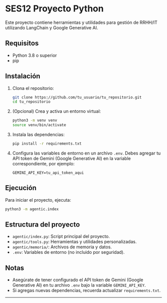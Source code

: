 # SES12 Proyecto Python

Este proyecto contiene herramientas y utilidades para gestión de RRHH/IT utilizando LangChain y Google Generative AI.

## Requisitos

- Python 3.8 o superior
- pip

## Instalación

1. Clona el repositorio:
   ```bash
   git clone https://github.com/tu_usuario/tu_repositorio.git
   cd tu_repositorio
   ```

2. (Opcional) Crea y activa un entorno virtual:
   ```bash
   python3 -m venv venv
   source venv/bin/activate
   ```

3. Instala las dependencias:
   ```bash
   pip install -r requirements.txt
   ```

4. Configura las variables de entorno en un archivo `.env`. Debes agregar tu API token de Gemini (Google Generative AI) en la variable correspondiente, por ejemplo:
   ```
   GEMINI_API_KEY=tu_api_token_aqui
   ```

## Ejecución

Para iniciar el proyecto, ejecuta:

```bash
python3 -m agentic.index
```

## Estructura del proyecto

- `agentic/index.py`: Script principal del proyecto.
- `agentic/tools.py`: Herramientas y utilidades personalizadas.
- `agentic/memoria/`: Archivos de memoria y datos.
- `.env`: Variables de entorno (no incluido por seguridad).

## Notas

- Asegúrate de tener configurado el API token de Gemini (Google Generative AI) en tu archivo `.env` bajo la variable `GEMINI_API_KEY`.
- Si agregas nuevas dependencias, recuerda actualizar `requirements.txt`.

---
